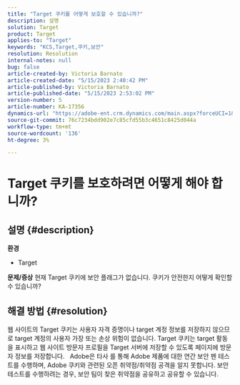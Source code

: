 ```yaml
---
title: "Target 쿠키를 어떻게 보호할 수 있습니까?"
description: 설명
solution: Target
product: Target
applies-to: "Target"
keywords: "KCS,Target,쿠키,보안"
resolution: Resolution
internal-notes: null
bug: false
article-created-by: Victoria Barnato
article-created-date: "5/15/2023 2:40:42 PM"
article-published-by: Victoria Barnato
article-published-date: "5/15/2023 2:53:02 PM"
version-number: 5
article-number: KA-17356
dynamics-url: "https://adobe-ent.crm.dynamics.com/main.aspx?forceUCI=1&pagetype=entityrecord&etn=knowledgearticle&id=eaaf5775-2ef3-ed11-8848-6045bd006ce9"
source-git-commit: 76c7234bdd902e7c85cfd55b3c4651c8425d044a
workflow-type: tm+mt
source-wordcount: '136'
ht-degree: 3%

---
```


# Target 쿠키를 보호하려면 어떻게 해야 합니까?

## 설명 {#description}

<b>환경</b>
- Target



<b>문제/증상</b>
현재 Target 쿠키에 보안 플래그가 없습니다. 쿠키가 안전한지 어떻게 확인할 수 있습니까?


## 해결 방법 {#resolution}


웹 사이트의 Target 쿠키는 사용자 자격 증명이나 target 계정 정보를 저장하지 않으므로 target 계정의 사용자 가장 또는 손상 위험이 없습니다. Target 쿠키는 target 활동을 표시하고 웹 사이트 방문자 프로필을 Target 서버에 저장할 수 있도록 페이지에 방문자 정보를 저장합니다.
 
Adobe은 타사 를 통해 Adobe 제품에 대한 연간 보안 펜 테스트를 수행하며, Adobe 쿠키와 관련된 오픈 취약점/취약점 공격을 알지 못합니다. 보안 테스트를 수행하려는 경우, 보안 팀이 찾은 취약점을 공유하고 공유할 수 있습니다.
